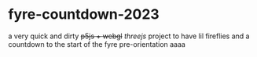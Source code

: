 # fyre-countdown-2023
a very quick and dirty ~~p5js + webgl~~ *threejs* project to have lil fireflies and a countdown to the start of the fyre pre-orientation aaaa
